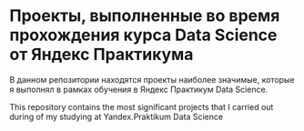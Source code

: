 # Проекты, выполненные во время прохождения курса Data Science от Яндекс Практикума

В данном репозитории находятся проекты наиболее значимые, которые я выполнял в рамках обучения в Яндекс Практикум Data Science.

This repository contains the most significant projects that I carried out during of my studying at Yandex.Praktikum Data Science
